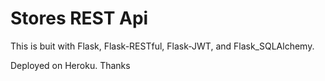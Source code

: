 # Stores REST Api

This is buit with Flask, Flask-RESTful, Flask-JWT, and Flask_SQLAlchemy.

Deployed on Heroku.
Thanks
